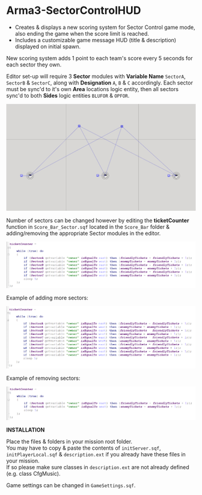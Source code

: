 # Arma3-SectorControlHUD
- Creates &amp; displays a new scoring system for Sector Control game mode, also ending the game when the score limit is reached.
- Includes a customizable game message HUD (title & description) displayed on initial spawn.

New scoring system adds 1 point to each team's score every 5 seconds for each sector they own.

Editor set-up will require 3 **Sector** modules with **Variable Name** `SectorA`, `SectorB` &amp; `SectorC`, along with **Designation** `A`, `B` & `C` accordingly. Each sector must be sync'd to it's own **Area** locations logic entity, then all sectors sync'd to both **Sides** logic entities `BLUFOR` &amp; `OPFOR`.

![Screenshot](https://github.com/GaryTheNoTrashCougar/Arma3-SectorControlHUD/blob/main/SectorSetUp.jpg?raw=true)

Number of sectors can be changed however by editing the **ticketCounter** function in `Score_Bar_Sector.sqf` located in the `Score_Bar` folder & adding/removing the appropriate Sector modules in the editor.

![Screenshot](https://github.com/GaryTheNoTrashCougar/Arma3-SectorControlHUD/blob/main/ticketCounter.jpg?raw=true)

Example of adding more sectors:

![Screenshot](https://github.com/GaryTheNoTrashCougar/Arma3-SectorControlHUD/blob/main/ticketCounterAdd.jpg?raw=true)

Example of removing sectors:

![Screenshot](https://github.com/GaryTheNoTrashCougar/Arma3-SectorControlHUD/blob/main/ticketCounterRemove.jpg?raw=true)

**INSTALLATION**

Place the files & folders in your mission root folder.<br/>
You may have to copy & paste the contents of `initServer.sqf`, `initPlayerLocal.sqf` &amp; `description.ext` if you already have these files in your mission.<br/>
If so please make sure classes in `description.ext` are not already defined (e.g. class CfgMusic). 

Game settings can be changed in `GameSettings.sqf`.
